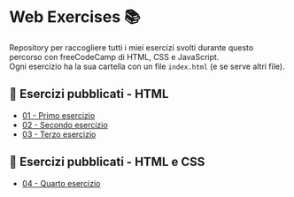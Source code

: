 # Web Exercises 📚

Repository per raccogliere tutti i miei esercizi svolti durante questo percorso con freeCodeCamp di HTML, CSS e JavaScript.  
Ogni esercizio ha la sua cartella con un file `index.html` (e se serve altri file).  

## 🔗 Esercizi pubblicati - HTML
- [01 - Primo esercizio](https://saraprioriello.github.io/web-exercises/01-primo-esercizio/)  
- [02 - Secondo esercizio](https://saraprioriello.github.io/web-exercises/02-secondo-esercizio/) 
- [03 - Terzo esercizio](https://saraprioriello.github.io/web-exercises/03-terzo-esercizio/) 

## 🔗 Esercizi pubblicati - HTML e CSS
- [04 - Quarto esercizio](https://saraprioriello.github.io/web-exercises/04-quarto-esercizio/) 